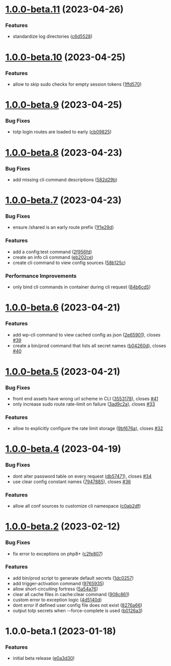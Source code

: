 # [1.0.0-beta.11](https://github.com/snicco/enterprise/compare/1.0.0-beta.10...1.0.0-beta.11) (2023-04-26)


### Features

* standardize log directories ([c6d5528](https://github.com/snicco/enterprise/commit/c6d5528d6b0f202f5537bc59520e962e965d95cb))

# [1.0.0-beta.10](https://github.com/snicco/enterprise/compare/1.0.0-beta.9...1.0.0-beta.10) (2023-04-25)


### Features

* allow to skip sudo checks for empty session tokens ([1ffd570](https://github.com/snicco/enterprise/commit/1ffd570fdeef879ddd5cc4db31e0175b7fd9ce47))

# [1.0.0-beta.9](https://github.com/snicco/enterprise/compare/1.0.0-beta.8...1.0.0-beta.9) (2023-04-25)


### Bug Fixes

* totp login routes are loaded to early ([cb09825](https://github.com/snicco/enterprise/commit/cb09825fa4cfb2a756f1e74308f8fdf4969a63d9))

# [1.0.0-beta.8](https://github.com/snicco/enterprise/compare/1.0.0-beta.7...1.0.0-beta.8) (2023-04-23)


### Bug Fixes

* add missing cli command descriptions ([582d29b](https://github.com/snicco/enterprise/commit/582d29b66e1ee75e925cebca0d5bb0c9e677aa8a))

# [1.0.0-beta.7](https://github.com/snicco/enterprise/compare/1.0.0-beta.6...1.0.0-beta.7) (2023-04-23)


### Bug Fixes

* ensure /shared is an early route prefix ([1f1e29d](https://github.com/snicco/enterprise/commit/1f1e29de272bf691868455b43739aae57acf13c0))


### Features

* add a config:test command ([2f956fd](https://github.com/snicco/enterprise/commit/2f956fda655edd83035a622d8e043c4fc0eb63c0))
* create an info cli command ([eb202ce](https://github.com/snicco/enterprise/commit/eb202ce6b141876d28a8e2ce040891e18ad4c4d8))
* create cli command to view config sources ([58b125c](https://github.com/snicco/enterprise/commit/58b125cb8d64fc7faf777f49ad71077df2dd0b9e))


### Performance Improvements

* only bind cli commands in container during cli request ([84b6cd5](https://github.com/snicco/enterprise/commit/84b6cd510f75cdbda1884a037c47aea2d08f7016))

# [1.0.0-beta.6](https://github.com/snicco/enterprise/compare/1.0.0-beta.5...1.0.0-beta.6) (2023-04-21)


### Features

* add wp-cli command to view cached config as json ([2e65901](https://github.com/snicco/enterprise/commit/2e65901987f6c3ab361876f0db80c8998aac04e2)), closes [#39](https://github.com/snicco/enterprise/issues/39)
* create a bin/prod command that lists all secret names ([b04260d](https://github.com/snicco/enterprise/commit/b04260d97bc3e0b910bb4023681c2f30f6617c59)), closes [#40](https://github.com/snicco/enterprise/issues/40)

# [1.0.0-beta.5](https://github.com/snicco/enterprise/compare/1.0.0-beta.4...1.0.0-beta.5) (2023-04-21)


### Bug Fixes

* front end assets have wrong url scheme in CLI ([3553178](https://github.com/snicco/enterprise/commit/35531786329f10a8bbf31cbe2f0a112a9e54c3d0)), closes [#41](https://github.com/snicco/enterprise/issues/41)
* only increase sudo route rate-limit on failure ([3ad9c2a](https://github.com/snicco/enterprise/commit/3ad9c2a8856794f5288f89dba159acd67a59fd79)), closes [#33](https://github.com/snicco/enterprise/issues/33)


### Features

* allow to explicitly configure the rate limit storage ([9bf676a](https://github.com/snicco/enterprise/commit/9bf676a0c2779e354b908c339825982461492902)), closes [#32](https://github.com/snicco/enterprise/issues/32)

# [1.0.0-beta.4](https://github.com/snicco/enterprise/compare/1.0.0-beta.3...1.0.0-beta.4) (2023-04-19)


### Bug Fixes

* dont alter password table on every request ([db57471](https://github.com/snicco/enterprise/commit/db574714e9f28b04617ca7027f314df19c7ff074)), closes [#34](https://github.com/snicco/enterprise/issues/34)
* use clear config constant names ([7947885](https://github.com/snicco/enterprise/commit/79478858e7f915d1bd489c3042aaad827b801572)), closes [#36](https://github.com/snicco/enterprise/issues/36)


### Features

* allow all conf sources to customize cli namespace ([c0ab2df](https://github.com/snicco/enterprise/commit/c0ab2df8913828029433ebb415afc3e649856ce8))

# [1.0.0-beta.2](https://github.com/snicco/enterprise/compare/1.0.0-beta.1...1.0.0-beta.2) (2023-02-12)


### Bug Fixes

* fix error to exceptions on php8+ ([c2fe807](https://github.com/snicco/enterprise/commit/c2fe8078114405cec32b500bc4c014e0ca31cfd1))


### Features

* add bin/prod script to generate default secrets ([1dc0257](https://github.com/snicco/enterprise/commit/1dc0257ae94d70903be436665d02f150894ee4ba))
* add trigger-activation command ([9765935](https://github.com/snicco/enterprise/commit/97659357239829be8c9460d5837c431c82b5d7f9))
* allow short-circuiting fortress ([5a54a76](https://github.com/snicco/enterprise/commit/5a54a769d0a7c8f066f4af8f5ea040c8307280a7))
* clear all cache files in cache:clear command ([908c861](https://github.com/snicco/enterprise/commit/908c861a6ba60fc57f7079febae652c2e1cf18fb))
* custom error to exception logic ([4d5140d](https://github.com/snicco/enterprise/commit/4d5140d451a035a4bb573b152b04ea41c2b163b7))
* dont error if defined user config file does not exist ([8276a66](https://github.com/snicco/enterprise/commit/8276a661a2a4a029b3603bd2efe97765b71dc498))
* output totp secrets when --force-complete is used ([b0126a3](https://github.com/snicco/enterprise/commit/b0126a37071de66b2fae8ead8a5d3b0350c3591d))

# 1.0.0-beta.1 (2023-01-18)


### Features

* initial beta release ([e0a3d30](https://github.com/snicco/enterprise/commit/e0a3d304cfdd00888803cdbe18fb62188f1ee3c1))
